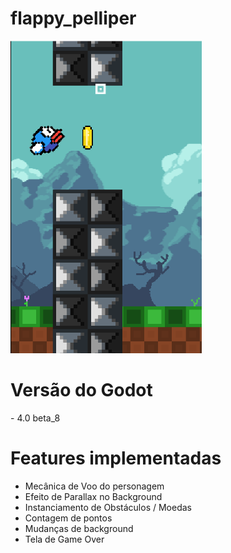 # flappy_pelliper

<img height="500px" src="https://github.com/LPHBackspace/flappy_bird_clone/blob/main/imagens_readme/flappy_leo1.png"></img>

<h1>Versão do Godot</h1>
- 4.0 beta_8


<h1>Features implementadas</h1>

- Mecânica de Voo do personagem
- Efeito de Parallax no Background
- Instanciamento de Obstáculos / Moedas
- Contagem de pontos
- Mudanças de background
- Tela de Game Over 
